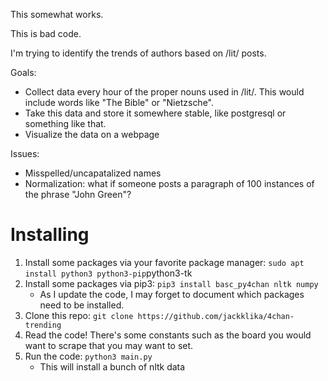 This somewhat works.

This is bad code.

I'm trying to identify the trends of authors based on /lit/ posts.

Goals:
- Collect data every hour of the proper nouns used in /lit/. This would include words like "The Bible" or "Nietzsche". 
- Take this data and store it somewhere stable, like postgresql or something like that.
- Visualize the data on a webpage

Issues:
- Misspelled/uncapatalized names
- Normalization: what if someone posts a paragraph of 100 instances of the phrase "John Green"?

# Installing
1. Install some packages via your favorite package manager: `sudo apt install python3 python3-pip`python3-tk
2. Install some packages via pip3: `pip3 install basc_py4chan nltk numpy`
	- As I update the code, I may forget to document which packages need to be installed.
3. Clone this repo: `git clone https://github.com/jackklika/4chan-trending`
4. Read the code! There's some constants such as the board you would want to scrape that you may want to set.
5. Run the code: `python3 main.py`
	- This will install a bunch of nltk data
